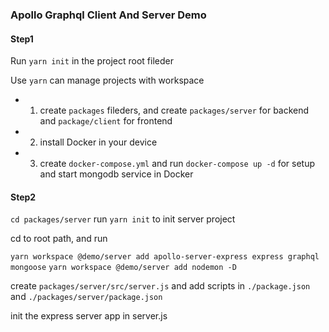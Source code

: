 ### Apollo Graphql Client And Server Demo

#### Step1

Run `yarn init` in the project root fileder

Use `yarn` can manage projects with workspace

- 1. create `packages` fileders, and create `packages/server` for backend and `package/client` for frontend
- 2. install Docker in your device
- 3. create `docker-compose.yml` and run `docker-compose up -d` for setup and start mongodb service in Docker

#### Step2

`cd packages/server` run `yarn init` to init server project

cd to root path, and run 

`yarn workspace @demo/server add apollo-server-express express graphql mongoose`
`yarn workspace @demo/server add nodemon -D`

create `packages/server/src/server.js` and add scripts in `./package.json` and `./packages/server/package.json`

init the express server app in server.js

